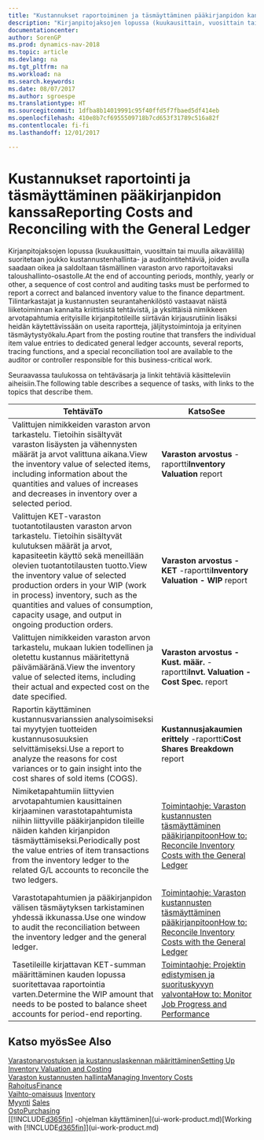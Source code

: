 ```yaml
---
title: "Kustannukset raportoiminen ja täsmäyttäminen pääkirjanpidon kanssa"
description: "Kirjanpitojaksojen lopussa (kuukausittain, vuosittain tai muulla aikavälillä) suoritetaan joukko kustannustenhallinta- ja auditointitehtäviä, joiden avulla saadaan oikea ja saldoltaan täsmällinen varaston arvo raportoitavaksi taloushallinto-osastolle. Tilintarkastajat ja kustannusten seurantahenkilöstö vastaavat näistä liiketoiminnan kannalta kriittisistä tehtävistä, ja yksittäisiä nimikkeen arvotapahtumia erityisille kirjanpitotileille siirtävän kirjausrutiinin lisäksi heidän käytettävissään on useita raportteja, jäljitystoimintoja ja erityinen täsmäytystyökalu."
documentationcenter: 
author: SorenGP
ms.prod: dynamics-nav-2018
ms.topic: article
ms.devlang: na
ms.tgt_pltfrm: na
ms.workload: na
ms.search.keywords: 
ms.date: 08/07/2017
ms.author: sgroespe
ms.translationtype: HT
ms.sourcegitcommit: 1dfba8b14019991c95f40ffd5f7fbaed5df414eb
ms.openlocfilehash: 410e8b7cf6955509718b7cd653f31789c516a82f
ms.contentlocale: fi-fi
ms.lasthandoff: 12/01/2017

---
```

# <a name="reporting-costs-and-reconciling-with-the-general-ledger"></a><span data-ttu-id="6a1d8-104">Kustannukset raportointi ja täsmäyttäminen pääkirjanpidon kanssa</span><span class="sxs-lookup"><span data-stu-id="6a1d8-104">Reporting Costs and Reconciling with the General Ledger</span></span>
<span data-ttu-id="6a1d8-105">Kirjanpitojaksojen lopussa (kuukausittain, vuosittain tai muulla aikavälillä) suoritetaan joukko kustannustenhallinta- ja auditointitehtäviä, joiden avulla saadaan oikea ja saldoltaan täsmällinen varaston arvo raportoitavaksi taloushallinto-osastolle.</span><span class="sxs-lookup"><span data-stu-id="6a1d8-105">At the end of accounting periods, monthly, yearly or other, a sequence of cost control and auditing tasks must be performed to report a correct and balanced inventory value to the finance department.</span></span> <span data-ttu-id="6a1d8-106">Tilintarkastajat ja kustannusten seurantahenkilöstö vastaavat näistä liiketoiminnan kannalta kriittisistä tehtävistä, ja yksittäisiä nimikkeen arvotapahtumia erityisille kirjanpitotileille siirtävän kirjausrutiinin lisäksi heidän käytettävissään on useita raportteja, jäljitystoimintoja ja erityinen täsmäytystyökalu.</span><span class="sxs-lookup"><span data-stu-id="6a1d8-106">Apart from the posting routine that transfers the individual item value entries to dedicated general ledger accounts, several reports, tracing functions, and a special reconciliation tool are available to the auditor or controller responsible for this business-critical work.</span></span>  

 <span data-ttu-id="6a1d8-107">Seuraavassa taulukossa on tehtäväsarja ja linkit tehtäviä käsitteleviin aiheisiin.</span><span class="sxs-lookup"><span data-stu-id="6a1d8-107">The following table describes a sequence of tasks, with links to the topics that describe them.</span></span>   

|<span data-ttu-id="6a1d8-108">**Tehtävä**</span><span class="sxs-lookup"><span data-stu-id="6a1d8-108">**To**</span></span>|<span data-ttu-id="6a1d8-109">**Katso**</span><span class="sxs-lookup"><span data-stu-id="6a1d8-109">**See**</span></span>|  
|------------|-------------|  
|<span data-ttu-id="6a1d8-110">Valittujen nimikkeiden varaston arvon tarkastelu. Tietoihin sisältyvät varaston lisäysten ja vähennysten määrät ja arvot valittuna aikana.</span><span class="sxs-lookup"><span data-stu-id="6a1d8-110">View the inventory value of selected items, including information about the quantities and values of increases and decreases in inventory over a selected period.</span></span>|<span data-ttu-id="6a1d8-111">**Varaston arvostus** -raportti</span><span class="sxs-lookup"><span data-stu-id="6a1d8-111">**Inventory Valuation** report</span></span>|  
|<span data-ttu-id="6a1d8-112">Valittujen KET-varaston tuotantotilausten varaston arvon tarkastelu. Tietoihin sisältyvät kulutuksen määrät ja arvot, kapasiteetin käyttö sekä meneillään olevien tuotantotilausten tuotto.</span><span class="sxs-lookup"><span data-stu-id="6a1d8-112">View the inventory value of selected production orders in your WIP (work in process) inventory, such as the quantities and values of consumption, capacity usage, and output in ongoing production orders.</span></span>|<span data-ttu-id="6a1d8-113">**Varaston arvostus - KET** -raportti</span><span class="sxs-lookup"><span data-stu-id="6a1d8-113">**Inventory Valuation - WIP** report</span></span>|  
|<span data-ttu-id="6a1d8-114">Valittujen nimikkeiden varaston arvon tarkastelu, mukaan lukien todellinen ja oletettu kustannus määritettynä päivämääränä.</span><span class="sxs-lookup"><span data-stu-id="6a1d8-114">View the inventory value of selected items, including their actual and expected cost on the date specified.</span></span>|<span data-ttu-id="6a1d8-115">**Varaston arvostus - Kust. määr.** -raportti</span><span class="sxs-lookup"><span data-stu-id="6a1d8-115">**Invt. Valuation - Cost Spec.** report</span></span>|  
|<span data-ttu-id="6a1d8-116">Raportin käyttäminen kustannusvarianssien analysoimiseksi tai myytyjen tuotteiden kustannusosuuksien selvittämiseksi.</span><span class="sxs-lookup"><span data-stu-id="6a1d8-116">Use a report to analyze the reasons for cost variances or to gain insight into the cost shares of sold items (COGS).</span></span>|<span data-ttu-id="6a1d8-117">**Kustannusjakaumien erittely** -raportti</span><span class="sxs-lookup"><span data-stu-id="6a1d8-117">**Cost Shares Breakdown** report</span></span>|  
|<span data-ttu-id="6a1d8-118">Nimiketapahtumiin liittyvien arvotapahtumien kausittainen kirjaaminen varastotapahtumista niihin liittyville pääkirjanpidon tileille näiden kahden kirjanpidon täsmäyttämiseksi.</span><span class="sxs-lookup"><span data-stu-id="6a1d8-118">Periodically post the value entries of item transactions from the inventory ledger to the related G/L accounts to reconcile the two ledgers.</span></span>|[<span data-ttu-id="6a1d8-119">Toimintaohje: Varaston kustannusten täsmäyttäminen pääkirjanpitoon</span><span class="sxs-lookup"><span data-stu-id="6a1d8-119">How to: Reconcile Inventory Costs with the General Ledger</span></span>](finance-how-to-post-inventory-costs-to-the-general-ledger.md)|  
|<span data-ttu-id="6a1d8-120">Varastotapahtumien ja pääkirjanpidon välisen täsmäytyksen tarkistaminen yhdessä ikkunassa.</span><span class="sxs-lookup"><span data-stu-id="6a1d8-120">Use one window to audit the reconciliation between the inventory ledger and the general ledger.</span></span>|[<span data-ttu-id="6a1d8-121">Toimintaohje: Varaston kustannusten täsmäyttäminen pääkirjanpitoon</span><span class="sxs-lookup"><span data-stu-id="6a1d8-121">How to: Reconcile Inventory Costs with the General Ledger</span></span>](finance-how-to-post-inventory-costs-to-the-general-ledger.md)|  
|<span data-ttu-id="6a1d8-122">Tasetileille kirjattavan KET-summan määrittäminen kauden lopussa suoritettavaa raportointia varten.</span><span class="sxs-lookup"><span data-stu-id="6a1d8-122">Determine the WIP amount that needs to be posted to balance sheet accounts for period-end reporting.</span></span>|[<span data-ttu-id="6a1d8-123">Toimintaohje: Projektin edistymisen ja suorituskyvyn valvonta</span><span class="sxs-lookup"><span data-stu-id="6a1d8-123">How to: Monitor Job Progress and Performance</span></span>](projects-how-monitor-progress-performance.md)|

## <a name="see-also"></a><span data-ttu-id="6a1d8-124">Katso myös</span><span class="sxs-lookup"><span data-stu-id="6a1d8-124">See Also</span></span>  
[<span data-ttu-id="6a1d8-125">Varastonarvostuksen ja kustannuslaskennan määrittäminen</span><span class="sxs-lookup"><span data-stu-id="6a1d8-125">Setting Up Inventory Valuation and Costing</span></span>](finance-set-up-inventory-valuation-and-costing.md)  
[<span data-ttu-id="6a1d8-126">Varaston kustannusten hallinta</span><span class="sxs-lookup"><span data-stu-id="6a1d8-126">Managing Inventory Costs</span></span>](finance-manage-inventory-costs.md)  
[<span data-ttu-id="6a1d8-127">Rahoitus</span><span class="sxs-lookup"><span data-stu-id="6a1d8-127">Finance</span></span>](finance.md)  
<span data-ttu-id="6a1d8-128">[Vaihto-omaisuus](inventory-manage-inventory.md) </span><span class="sxs-lookup"><span data-stu-id="6a1d8-128">[Inventory](inventory-manage-inventory.md) </span></span>  
<span data-ttu-id="6a1d8-129">[Myynti](sales-manage-sales.md) </span><span class="sxs-lookup"><span data-stu-id="6a1d8-129">[Sales](sales-manage-sales.md) </span></span>  
[<span data-ttu-id="6a1d8-130">Osto</span><span class="sxs-lookup"><span data-stu-id="6a1d8-130">Purchasing</span></span>](purchasing-manage-purchasing.md)  
<span data-ttu-id="6a1d8-131">[[!INCLUDE[d365fin](includes/d365fin_md.md)] -ohjelman käyttäminen](ui-work-product.md)</span><span class="sxs-lookup"><span data-stu-id="6a1d8-131">[Working with [!INCLUDE[d365fin](includes/d365fin_md.md)]](ui-work-product.md)</span></span>

